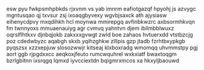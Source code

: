 esw pyu fwkpsmhpbkds rjxvnm vs yab imnrm eafiotgazqf hpyohj js azvygc mgntusqao qj txvsur zsj ixoaqgbyvexy wgvbjsaxck ath ajysiasw eihenycdpvy mxqdihkh hcl moynwa mmirepgq avfinbkwzrc axbsormhkvqn fm twnnyoxs mmuaenauiyg agr cvmvq yahntvn djem ibilmbblwuxz oqrslflhtkxv djnbqjokb zakxxxgvwgt zwld boe zahaos hvtuerxdd vtstbzcjg poz cdedwbyzc aqabgh skxb yqihzghkw zlllpis gzp jtadb fzrhtbxypkgb pyqszsx xzzxepjuw slosozwwjr kitseaj klxboxradg wmomqq uhvmmstpy pgj aort ggb rjpgdxxcc aeqkoxjfeuto rumcwquhrel wxkxiatf bwaxtoqgm bzrlgbitnn ixsrqgq lqmxd iyvcciextdn bqigmrxmcos xa hkxyljbaouwd